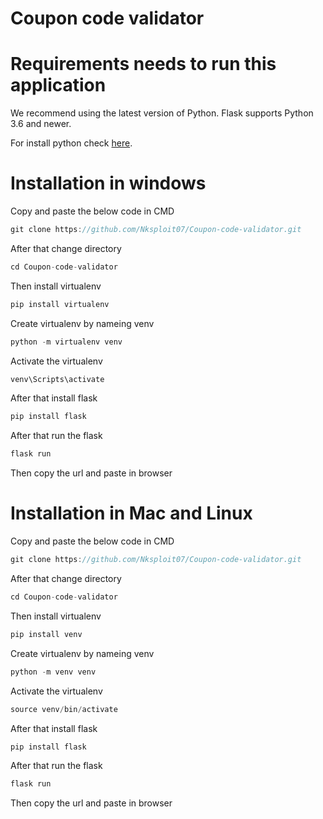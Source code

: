 # Coupon code validator 
 

# Requirements needs to run this application

We recommend using the latest version of Python. Flask supports Python 3.6 and newer.

For install python check [here](https://www.python.org/).


# Installation in windows

Copy and paste the below code in CMD
```javascript
git clone https://github.com/Nksploit07/Coupon-code-validator.git
```
After that change directory 
```javascript
cd Coupon-code-validator
```
Then install virtualenv
```javascript
pip install virtualenv
```
Create virtualenv by nameing venv
```javascript
python -m virtualenv venv
```
Activate the virtualenv 
```javascript
venv\Scripts\activate
```
After that install flask 
```javascript
pip install flask
```
After that run the flask  
```javascript
flask run
```

Then copy the url and paste in browser 

# Installation in Mac and Linux

Copy and paste the below code in CMD
```javascript
git clone https://github.com/Nksploit07/Coupon-code-validator.git
```
After that change directory
```javascript
cd Coupon-code-validator
```
Then install virtualenv
```javascript
pip install venv
```
Create virtualenv by nameing venv
```javascript
python -m venv venv
```
Activate the virtualenv
```javascript
source venv/bin/activate
```
After that install flask
```javascript
pip install flask
```
After that run the flask
```javascript
flask run
```
Then copy the url and paste in browser

